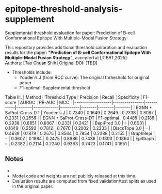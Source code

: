 # epitope-threshold-analysis-supplement
Supplemental threshold evaluation for paper: Prediction of B-cell Conformational Epitope With Multiple-Modal Fusion Strategy


This repository provides additional threshold calibration and evaluation results for the paper:
**"Prediction of B-cell Conformational Epitope With Multiple-Modal Fusion Strategy"**, accepted at [ICBBT,2025]  
Authors: [Tao Chuan Shih]
Original DOI: [TBD]


- Thresholds include:
  - Youden’s J (from ROC curve): The original thrheshold for original paper
  - F1-optimal: Supplemental threshold





Table III.
| Method            | Threshold Type | Precision | Recall | Specificity | F1-score | AUROC | PR-AUC | MCC    |
|-------------------|----------------|-----------|--------|-------------|----------|--------|--------|--------|
| EGNN + SaProt-Cross-DT | Youden’s J      | 0.7340    | 0.1649 | 0.2649      | 0.7338   | 0.8067 | 0.2331 | 0.2556 |
| EGNN + SaProt-Cross-DT | F1-optimal      | 0.4485    | 0.2185 | 0.2938      | 0.8851   | 0.8067 | 0.2331 | 0.2421 |
| BepiPred 3.0      | –              | 0.6031    | 0.1649 | 0.2590      | 0.7812   | 0.7670 | 0.2002 | 0.2233 |
| DiscoTope 3.0     | –              | 0.4638    | 0.1879 | 0.2675      | 0.8564   | 0.7854 | 0.2088 | 0.2155 |
| GraphBepi         | –              | 0.3607    | 0.1884 | 0.2475      | 0.8886   | 0.7438 | 0.1803 | 0.1864 |
| EpiGraph          | –              | 0.2382    | 0.2114 | 0.2240      | 0.9363   | 0.7423 | 0.1741 | 0.1651 |


## Notes
- 
- Model code and weights are not publicly released at this time.
- Evaluation results are computed from fixed validation/test splits as used in the original paper.
